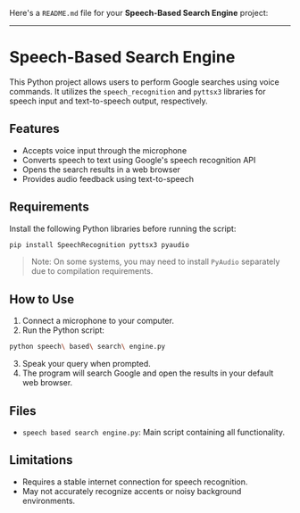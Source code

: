 Here's a `README.md` file for your **Speech-Based Search Engine** project:

---

# Speech-Based Search Engine

This Python project allows users to perform Google searches using voice commands. It utilizes the `speech_recognition` and `pyttsx3` libraries for speech input and text-to-speech output, respectively.

## Features

* Accepts voice input through the microphone
* Converts speech to text using Google's speech recognition API
* Opens the search results in a web browser
* Provides audio feedback using text-to-speech

## Requirements

Install the following Python libraries before running the script:

```bash
pip install SpeechRecognition pyttsx3 pyaudio
```

> Note: On some systems, you may need to install `PyAudio` separately due to compilation requirements.

## How to Use

1. Connect a microphone to your computer.
2. Run the Python script:

```bash
python speech\ based\ search\ engine.py
```

3. Speak your query when prompted.
4. The program will search Google and open the results in your default web browser.

## Files

* `speech based search engine.py`: Main script containing all functionality.

## Limitations

* Requires a stable internet connection for speech recognition.
* May not accurately recognize accents or noisy background environments.

